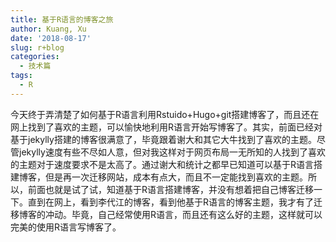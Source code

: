 ```yaml
---
title: 基于R语言的博客之旅
author: Kuang, Xu
date: '2018-08-17'
slug: r+blog
categories:
  - 技术篇
tags:
  - R
---
```

今天终于弄清楚了如何基于R语言利用Rstuido+Hugo+git搭建博客了，而且还在网上找到了喜欢的主题，可以愉快地利用R语言开始写博客了。其实，前面已经对基于jekylly搭建的博客很满意了，毕竟跟着谢大和其它大牛找到了喜欢的主题。尽管jekylly速度有些不尽如人意，但对我这样对于网页布局一无所知的人找到了喜欢的主题对于速度要求不是太高了。通过谢大和统计之都早已知道可以基于R语言搭建博客，但是再一次迁移网站，成本有点大，而且不一定能找到喜欢的主题。所以，前面也就是试了试，知道基于R语言搭建博客，并没有想着把自己博客迁移一下。直到在网上，看到李代江的博客，看到他基于R语言的博客主题，我才有了迁移博客的冲动。毕竟，自己经常使用R语言，而且还有这么好的主题，这样就可以完美的使用R语言写博客了。
